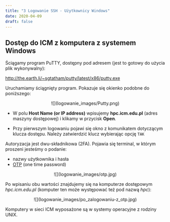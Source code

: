 ```yaml
---
title: "3 Logowanie SSH - Użytkownicy Windows"
date: 2020-04-09
draft: false
---
```


## Dostęp do ICM z komputera z systemem Windows

Ściągamy program PuTTY, dostępny pod adresem (jest to gotowy do
    użycia plik wykonywalny):

<http://the.earth.li/~sgtatham/putty/latest/x86/putty.exe>

Uruchamiamy ściągnięty program.
Pokazuje się okienko podobne do poniższego:

<center> ![](logowanie_images/Putty.png) </center>

- W polu **Host Name (or IP address)** wpisujemy **hpc.icm.edu.pl**
    (adres maszyny dostępowej) i klikamy w przycisk **Open**.

- Przy pierwszym logowaniu pojawi się okno z komunikatem dotyczącym
    klucza dostępu. Należy zatwierdzić klucz wybierając opcję `TAK`

Autoryzacja jest dwu-składnikowa (2FA). Pojawia się terminal, w którym proszeni jesteśmy o podanie:

- nazwy użytkownika i hasła
- [OTP](ssh.md) (one time password)

<center> ![](logowanie_images/otp.jpg) </center>

Po wpisaniu obu wartości znajdujemy się na komputerze dostępowym *hpc.icm.edu.pl*
(komputer ten może występować też pod nazwą *hpc*):

<center> ![](logowanie_images/po_zalogowaniu-z_otp.jpg) </center>

Komputery w sieci ICM wyposażone są w systemy operacyjne z rodziny UNIX.
